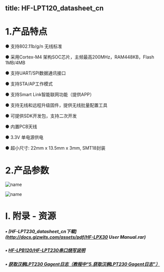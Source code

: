 title: HF-LPT120_datasheet_cn
---

# 1.产品特点

●  支持802.11b/g/n 无线标准

●  采用Cortex-M4 架构SOC芯片，主频最高200MHz，RAM448KB，Flash 1MB/4MB

●  支持UART/SPI数据通讯接口

●  支持STA/AP工作模式

●  支持Smart Link智能联网功能（提供APP）

●  支持无线和远程升级固件，提供无线批量配置工具

●  可提供SDK开发包，支持二次开发

●  内置PCB天线

●  3.3V 单电源供电

●  超小尺寸: 22mm x 13.5mm x 3mm, SMT18封装

# 2.产品参数

![name](/assets/zh-cn/dmodule_source/HF/LPT230/LPT230datasheet_1.png)

![name](/assets/zh-cn/dmodule_source/HF/LPT230/LPT230datasheet_2.png)


# I. 附录 - 资源

##### • [HF-LPT230_datasheet_cn下载](http://docs.gizwits.com/assets/pdf/HF-LPX30 User Manual.rar)

##### • [HF-LPB120/HF-LPT230串口烧写说明](http://docs.gizwits.com/zh-cn/deviceDev/debug/HF-LPT230.html)

##### • [获取汉枫LPT230 Gagent日志（教程中“5.获取汉枫LPT230 Gagent日志”）](http://docs.gizwits.com/zh-cn/deviceDev/%E9%80%9A%E8%AE%AF%E6%A8%A1%E7%BB%84%E8%B0%83%E8%AF%95%E6%97%A5%E5%BF%97%E6%8A%93%E5%8F%96%E6%95%99%E7%A8%8B.html)
